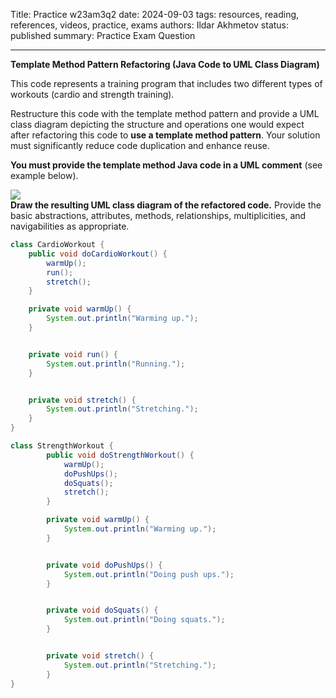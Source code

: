 Title: Practice w23am3q2
date: 2024-09-03
tags: resources, reading, references, videos, practice, exams
authors: Ildar Akhmetov
status: published
summary: Practice Exam Question

----

**Template Method Pattern Refactoring (Java Code to UML Class Diagram)**

This code represents a training program that includes two different types of workouts (cardio and strength training).  

Restructure this code with the template method pattern and provide a UML class diagram depicting the structure and operations one would expect after refactoring this code to **use a template method pattern**. Your solution must significantly reduce code duplication and enhance reuse.  

**You must provide the template method Java code in a UML comment** (see example below).  
  
![]({attach}w23am3q2.png)  
**Draw the resulting UML class diagram of the refactored code.** Provide the basic abstractions, attributes, methods, relationships, multiplicities, and navigabilities as appropriate.

```.java
class CardioWorkout {
    public void doCardioWorkout() {
        warmUp();
        run();
        stretch();
    }

    private void warmUp() {
        System.out.println("Warming up.");
    }


    private void run() {
        System.out.println("Running.");
    }


    private void stretch() {
        System.out.println("Stretching.");
    }
}

class StrengthWorkout {  
        public void doStrengthWorkout() {
            warmUp();
            doPushUps();
            doSquats();
            stretch();
        }

        private void warmUp() {
            System.out.println("Warming up.");
        }


        private void doPushUps() {
            System.out.println("Doing push ups.");
        }


        private void doSquats() {
            System.out.println("Doing squats.");
        }


        private void stretch() {
            System.out.println("Stretching.");
        }
}
```